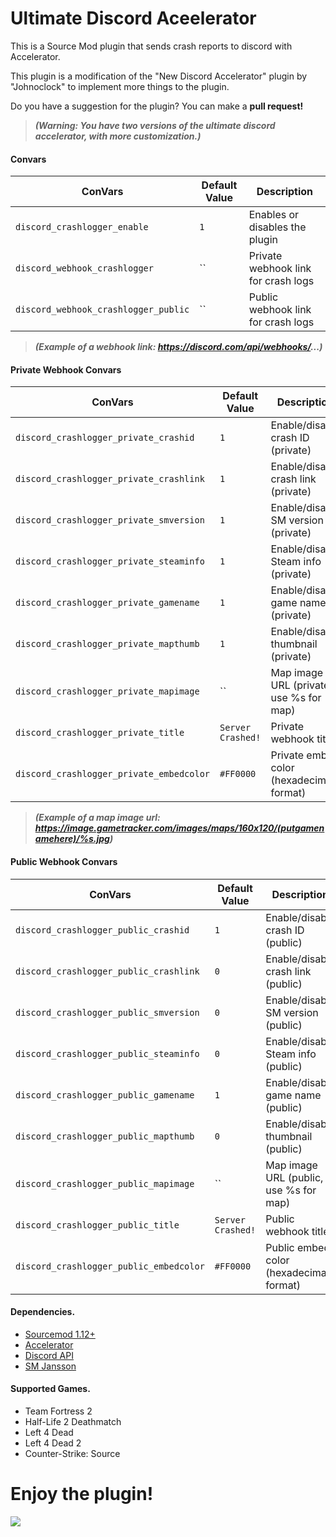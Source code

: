 # Ultimate Discord Aceelerator
This is a Source Mod plugin that sends crash reports to discord with Accelerator.

This plugin is a modification of the "New Discord Accelerator" plugin by "Johnoclock" to implement more things to the plugin.

Do you have a suggestion for the plugin? You can make a **pull request!**

> ***(Warning: You have two versions of the ultimate discord accelerator, with more customization.)***

#### Convars

| **ConVars**                                   | **Default Value** | **Description**                                             |
|-----------------------------------------------|-------------------|-------------------------------------------------------------|
| `discord_crashlogger_enable`                  | `1`               | Enables or disables the plugin                              |
| `discord_webhook_crashlogger`                 | ``                | Private webhook link for crash logs                         |
| `discord_webhook_crashlogger_public`          | ``                | Public webhook link for crash logs                          |

> ***(Example of a webhook link: https://discord.com/api/webhooks/...)***

#### Private Webhook Convars

| **ConVars**                                   | **Default Value** | **Description**                                             |
|-----------------------------------------------|-------------------|-------------------------------------------------------------|
| `discord_crashlogger_private_crashid`         | `1`               | Enable/disable crash ID (private)                           |
| `discord_crashlogger_private_crashlink`       | `1`               | Enable/disable crash link (private)                         |
| `discord_crashlogger_private_smversion`       | `1`               | Enable/disable SM version (private)                         |
| `discord_crashlogger_private_steaminfo`       | `1`               | Enable/disable Steam info (private)                         |
| `discord_crashlogger_private_gamename`        | `1`               | Enable/disable game name (private)                          |
| `discord_crashlogger_private_mapthumb`        | `1`               | Enable/disable thumbnail (private)                          |
| `discord_crashlogger_private_mapimage`        | ``                | Map image URL (private, use %s for map)                     |
| `discord_crashlogger_private_title`           | `Server Crashed!` | Private webhook title                                       |
| `discord_crashlogger_private_embedcolor`      | `#FF0000`         | Private embed color (hexadecimal format)                    |

> ***(Example of a map image url: https://image.gametracker.com/images/maps/160x120/(putgamenamehere)/%s.jpg)***

#### Public Webhook Convars

| **ConVars**                                   | **Default Value** | **Description**                                             |
|-----------------------------------------------|-------------------|-------------------------------------------------------------|
| `discord_crashlogger_public_crashid`          | `1`               | Enable/disable crash ID (public)                            |
| `discord_crashlogger_public_crashlink`        | `0`               | Enable/disable crash link (public)                          |
| `discord_crashlogger_public_smversion`        | `0`               | Enable/disable SM version (public)                          |
| `discord_crashlogger_public_steaminfo`        | `0`               | Enable/disable Steam info (public)                          |
| `discord_crashlogger_public_gamename`         | `1`               | Enable/disable game name (public)                           |
| `discord_crashlogger_public_mapthumb`         | `0`               | Enable/disable thumbnail (public)                           |
| `discord_crashlogger_public_mapimage`         | ``                | Map image URL (public, use %s for map)                      |
| `discord_crashlogger_public_title`            | `Server Crashed!` | Public webhook title                                        |
| `discord_crashlogger_public_embedcolor`       | `#FF0000`         | Public embed color (hexadecimal format)                     |

#### Dependencies.
- [Sourcemod 1.12+](https://www.sourcemod.net/downloads.php)
- [Accelerator](https://forums.alliedmods.net/showthread.php?t=277703&)
- [Discord API](https://github.com/Cruze03/sourcemod-discord/tree/master)
- [SM Jansson](https://github.com/davenonymous/SMJansson/blob/master/pawn/scripting/include/smjansson.inc)

#### Supported Games.
- Team Fortress 2
- Half-Life 2 Deathmatch
- Left 4 Dead
- Left 4 Dead 2
- Counter-Strike: Source

# **Enjoy the plugin!**

[![](https://dcbadge.vercel.app/api/server/xftqrvZSAw)](https://discord.gg/xftqrvZSAw)
